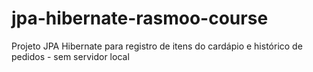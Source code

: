 # jpa-hibernate-rasmoo-course
Projeto JPA Hibernate para registro de itens do cardápio e histórico de pedidos - sem servidor local
